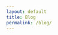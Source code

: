 ```yaml
---
layout: default
title: Blog
permalink: /blog/
---
```


<!---  select chalk art for [Chalk of the Day](https://www.instagram.com/chalkoftheday/){:target="_blank"}, 2016-2020 --->

<!--- <div class="chalk content-mid">

  {%- for i in (1..8) -%}
  <div> <a href="/imgs/chalk{{ i }}.jpg" class="lightbox_trigger"> <img src="/imgs/chalk{{ i }}.jpg"> </a> </div>
  {%- endfor -%}

</div>


design and layout for [MIT Technique](https://technique.mit.edu/){:target="_blank"} 2020, vol. 136

<a href="/imgs/tnq.png" class="lightbox_trigger"> <img src="/imgs/tnq.png"> </a>
---> 
